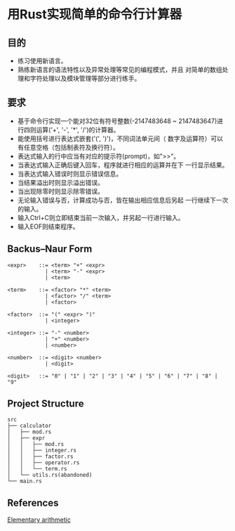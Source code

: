 # 用Rust实现简单的命令行计算器 #

## 目的 ##
* 练习使用新语言。
* 熟练新语言的语法特性以及异常处理等常见的编程模式，并且
对简单的数组处理和字符处理以及模块管理等部分进行练手。

## 要求 ##
* 基于命令行实现一个能对32位有符号整数(-2147483648 ~ 
2147483647)进行四则运算('+', '-', '*', '/')的计算器。
* 能使用括号进行表达式嵌套('(', ')')，不同词法单元间（
数字及运算符）可以有任意空格（包括制表符及换行符）。
* 表达式输入的行中应当有对应的提示符(prompt)，如">>"。
* 当表达式输入正确后键入回车，程序就进行相应的运算并在下
一行显示结果。
* 当表达式输入错误时则显示错误信息。
* 当结果溢出时则显示溢出错误。
* 当出现除零时则显示除零错误。
* 无论输入错误与否，计算成功与否，皆在输出相应信息后另起
一行继续下一次的输入。
* 输入Ctrl+C则立即结束当前一次输入，并另起一行进行输入。
* 输入EOF则结束程序。

## Backus–Naur Form ##
``` BNF
<expr>    ::= <term> "+" <expr>
            | <term> "-" <expr>
            | <term>

<term>    ::= <factor> "*" <term>
            | <factor> "/" <term>
            | <factor>

<factor>  ::= "(" <expr> ")"
            | <integer>

<integer> ::= "-" <number>
            | "+" <number>
            | <number>

<number>  ::= <digit> <number>
            | <digit>

<digit>   ::= "0" | "1" | "2" | "3" | "4" | "5" | "6" | "7" | "8" | "9"
```

## Project Structure ##
``` Directory-Tree
src
├── calculator
│   ├── mod.rs
│   ├── expr
│   │   ├── mod.rs
│   │   ├── integer.rs
│   │   ├── factor.rs
│   │   ├── operator.rs
│   │   └── term.rs
│   └── utils.rs(abandoned)
└── main.rs
```

## References ##
[Elementary arithmetic](https://en.wikipedia.org/wiki/Elementary_arithmetic)
